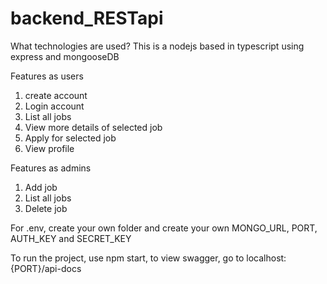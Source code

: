 # backend_RESTapi

What technologies are used?
This is a nodejs based in typescript using express and mongooseDB

Features as users
1. create account
2. Login account
3. List all jobs
4. View more details of selected job
5. Apply for selected job
6. View profile

Features as admins
1. Add job
2. List all jobs
3. Delete job

For .env, create your own folder and create your own MONGO_URL, PORT, AUTH_KEY and SECRET_KEY

To run the project, use npm start, to view swagger, go to localhost:{PORT}/api-docs

